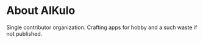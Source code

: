 # About AIKulo

Single contributor organization.
Crafting apps for hobby and a such waste if not published.
